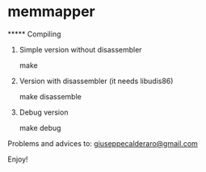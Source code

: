 # memmapper

***** Compiling

1. Simple version without disassembler

   make

2. Version with disassembler (it needs libudis86)

   make disassemble

3. Debug version

   make debug

Problems and advices to: giuseppecalderaro@gmail.com

Enjoy!
